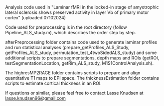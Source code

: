 Analysis code used in "Laminar fMRI in the locked-in stage of amyotrophic lateral sclerosis shows preserved activity in layer Vb of primary motor cortex" (uploaded 07102024)

Code used for preprocessing is in the root directory (follow Pipeline_ALS_study.m), which describes the order step by step. 

afterPreprocessing folder contains code used to generate laminar profiles and run statistical analyses (prepare_getProfiles_ALS_Study, getProfiles_ALS_study, permutation_test_4twoSidedALS_study) and some additional scripts to prepare segmentations, depth maps and ROIs (getROI, testSegmentationLocation, getRim_ALS_study, M1S1ControlAnalysis.sh). 

The highresMP2RAGE folder contains scripts to prepare and align quantitative T1 maps to EPI space. The thicknessEstimation folder contains scripts to estimate cortical thickness in an ROI. 

If questions or similar, please feel free to contact Lasse Knudsen at lasse.knudsen96@gmail.com
